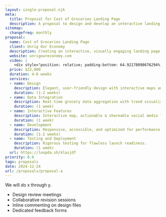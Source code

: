 ```yaml
---
layout: single-proposal.njk
meta:
  title: Proposal for Cost of Groceries Landing Page
  description: A proposal to design and develop an interactive landing page highlighting rising grocery costs and their political and corporate connections for Unrig Our Economy.
sitemap:
  changefreq: monthly
proposal:
  name: Cost of Groceries Landing Page
  client: Unrig Our Economy
  description: Creating an interactive, visually engaging landing page to highlight grocery price trends, connect them to political factors, and empower visitors to take action.
  website: unrigoureconomy.com
  video: |
    <div style="position: relative; padding-bottom: 64.92178098676294%; height: 0;"><iframe src="https://www.loom.com/embed/51c7f54cfde9424db88ae935b7d93a88?sid=486ffe82-29d7-41a4-9c54-dc7f1e64588d" frameborder="0" webkitallowfullscreen mozallowfullscreen allowfullscreen style="position: absolute; top: 0; left: 0; width: 100%; height: 100%;"></iframe></div>
  price: $22,000
  duration: 4-6 weeks
  services:
  - name: Design
    description: Elegant, user-friendly design with interactive maps and tools.
    duration: (1-2 weeks)
  - name: Data Integration
    description: Real-time grocery data aggregation with trend visualization.
    duration: (1 week)
  - name: Interactive Features
    description: Interactive map, actionable & shareable social media links.
    duration: (1 week)
  - name: Development
    description: Responsive, accessible, and optimized for performance.
    duration: (1-2 weeks)
  - name: Testing and Deployment
    description: Rigorous testing for flawless launch readiness.
    duration: (1 week)
  url: https://loopda.sh/klasjdf
priority: 0.6
tags: proposals
date: 2024-12-24
url: /proposals/proposal-a
---
```

We will do x through y.

- Design review meetings
- Collaborative revision sessions
- Inline commenting on design files
- Dedicated feedback forms